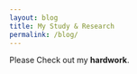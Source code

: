 ```yaml
---
layout: blog
title: My Study & Research 
permalink: /blog/
---
```


Please Check out my **hardwork**.  
